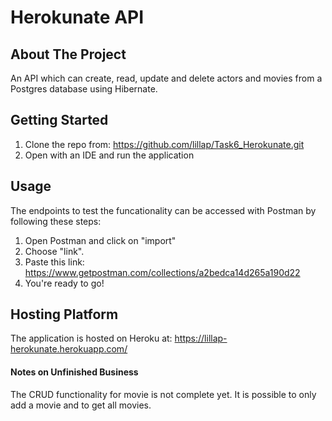 # Herokunate API

## About The Project
An API which can create, read, update and delete actors and movies from a Postgres database using Hibernate.

## Getting Started
1. Clone the repo from: https://github.com/lillap/Task6_Herokunate.git
2. Open with an IDE and run the application


## Usage 
The endpoints to test the funcationality can be accessed with Postman by following these steps: 
1. Open Postman and click on "import"
2. Choose "link".
3. Paste this link:  https://www.getpostman.com/collections/a2bedca14d265a190d22
4. You're ready to go! 


## Hosting Platform
The application is hosted on Heroku at: https://lillap-herokunate.herokuapp.com/

#### Notes on Unfinished Business
The CRUD functionality for movie is not complete yet. It is possible to only add a movie and to get all movies.


